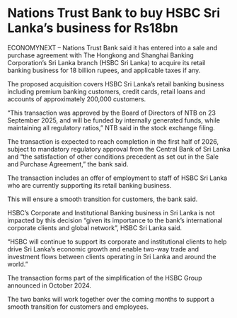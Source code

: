 # Nations Trust Bank to buy HSBC Sri Lanka’s business for Rs18bn

ECONOMYNEXT – Nations Trust Bank said it has entered into a sale and purchase agreement with The Hongkong and Shanghai Banking Corporation’s Sri Lanka branch (HSBC Sri Lanka) to acquire its retail banking business for 18 billion rupees, and applicable taxes if any.

The proposed acquisition covers HSBC Sri Lanka’s retail banking business including premium banking customers, credit cards, retail loans and accounts of approximately 200,000 customers.

“This transaction was approved by the Board of Directors of NTB on 23 September 2025, and will be funded by internally generated funds, while maintaining all regulatory ratios,” NTB said in the stock exchange filing.

The transaction is expected to reach completion in the first half of 2026, subject to mandatory regulatory approval from the Central Bank of Sri Lanka and “the satisfaction of other conditions precedent as set out in the Sale and Purchase Agreement,” the bank said.

The transaction includes an offer of employment to staff of HSBC Sri Lanka who are currently supporting its retail banking business.

This will ensure a smooth transition for customers, the bank said.

HSBC’s Corporate and Institutional Banking business in Sri Lanka is not impacted by this decision “given its importance to the bank’s international corporate clients and global network”, HSBC Sri Lanka said.

“HSBC will continue to support its corporate and institutional clients to help drive Sri Lanka’s economic growth and enable two-way trade and investment flows between clients operating in Sri Lanka and around the world.”

The transaction forms part of the simplification of the HSBC Group announced in October 2024.

The two banks will work together over the coming months to support a smooth transition for customers and employees.